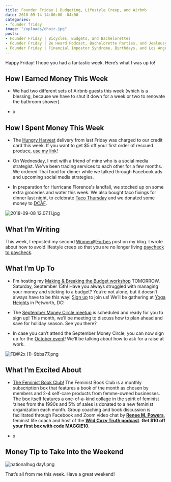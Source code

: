 ```yaml
---
title: Founder Friday | Budgeting, Lifestyle Creep, and Airbnb
date: 2018-09-14 14:00:00 -04:00
categories:
- founder friday
image: "/uploads/chair.jpg"
posts:
- Founder Friday | Bicycles, Budgets, and Bachelorettes
- Founder Friday | Be Heard Podcast, Bachelorette Parties, and Jealousy
- Founder Friday | Financial Impostor Syndrome, Birthdays, and Los Angeles
---
```


Happy Friday! I hope you had a fantastic week. Here’s what I was up to!

## **How I Earned Money This Week**

* We had two different sets of Airbnb guests this week (which is a blessing, because we have to shut it down for a week or two to renovate the bathroom shower).

* x

## **How I Spent Money This Week**

* The [Hungry Harvest](https://www.hungryharvest.net/) delivery from last Friday was charged to our credit card this week. If you want to get $5 off your first order of rescued produce, [use my link](http://hharvest.net/m5didTk)!

* On Wednesday, I met with a friend of mine who is a social media strategist. We've been trading services to each other for a few months. We ordered Thai food for dinner while we talked through Facebook ads and upcoming social media strategies. 

* In preparation for Hurricane Florence's landfall, we stocked up on some extra groceries and water this week. We also bought taco fixings for dinner last night, to celebrate [Taco Thursday](https://dcabortionfund.org/events/) and we donated some money to [DCAF](https://dcabortionfund.org/).

![2018-09-08 12.07.11.jpg](/uploads/2018-09-08%2012.07.11.jpg)

## **What I’m Writing**

This week, I reposted my second [Women@Forbes](https://www.forbes.com/sites/maggiegermano) post on my blog. I wrote about how to avoid lifestyle creep so that you are no longer living [paycheck to paycheck](https://www.maggiegermano.com/blog/5-ways-to-stop-living-paycheck-to-paycheck/).

## **What I’m Up To**

* I'm hosting my [Making & Breaking the Budget workshop](https://www.eventbrite.com/e/making-breaking-the-budget-workshop-tickets-48317128833) TOMORROW, Saturday, September 15th! Have you always struggled with managing your money and sticking to a budget? You’re not alone, but it doesn’t always have to be this way! [Sign up](https://www.eventbrite.com/e/making-breaking-the-budget-workshop-tickets-48317128833) to join us! We’ll be gathering at [Yoga Heights](https://yogaheightsdc.com/) in Petworth, DC!

* The [September Money Circle meetup](https://www.maggiegermano.com/events/starting-early-planning-and-saving-for-holiday-spending/) is scheduled and ready for you to sign up! This month, we’ll be meeting to discuss how to plan ahead and save for holiday season. See you there?

* In case you can’t attend the September Money Circle, you can now sign up for the [October event](https://www.maggiegermano.com/events/how-to-ask-for-a-raise/)! We'll be talking about how to ask for a raise at work.

![FB@2x (1)-9bba77.png](/uploads/FB@2x%20(1)-9bba77.png)

## **What I’m Excited About**

* [The Feminist Book Club!](https://www.feministbookclub.com/) The Feminist Book Club is a monthly subscription box that features a book of the month as chosen by members and 2-4 self-care products from femme-owned businesses. The box itself features a one-of-a-kind collage in the spirit of feminist ‘zines from the 1990s and 5% of sales is donated to a new feminist organization each month. Group coaching and book discussion is facilitated through Facebook and Zoom video chat by **[Renee M. Powers](https://www.wildcozytruth.com/about)**, feminist life coach and host of the **[Wild Cozy Truth podcast](https://www.wildcozytruth.com/essays)**. **Get $10 off your first box with code MAGGIE10**.

* x

## **Money Tip to Take Into the Weekend**

![nationalhug day!.png](/uploads/nationalhug%20day!.png)

That’s all from me this week. Have a great weekend!